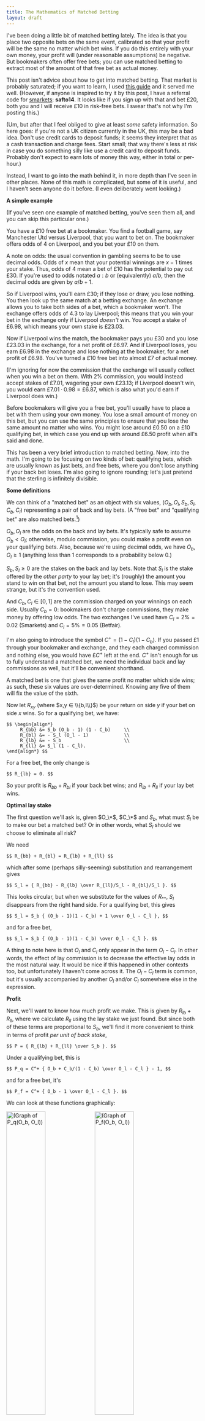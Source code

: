 ```yaml
---
title: The Mathematics of Matched Betting
layout: draft
---
```

I've been doing a little bit of matched betting lately. The idea is that you place two opposite bets on the same event, calibrated so that your profit will be the same no matter which bet wins. If you do this entirely with your own money, your profit will (under reasonable assumptions) be negative. But bookmakers often offer free bets; you can use matched betting to extract most of the amount of that free bet as actual money.

This post isn't advice about how to get into matched betting. That market is probably saturated; if you want to learn, I used [this guide](https://matchedbettingblog.com/matched-betting-intro/) and it served me well. (However, if anyone is inspired to try it by this post, I have a referral code for [smarkets](https://smarkets.com): **safto14**. It looks like if you sign up with that and bet $£20$, both you and I will receive $£10$ in risk-free bets. I swear that's not why I'm posting this.)

(Um, but after that I feel obliged to give at least *some* safety information. So here goes: if you're not a UK citizen currently in the UK, this may be a bad idea. Don't use credit cards to deposit funds; it seems they interpret that as a cash transaction and charge fees. Start small; that way there's less at risk in case you do something silly like use a credit card to deposit funds. Probably don't expect to earn lots of money this way, either in total or per-hour.)

Instead, I want to go into the math behind it, in more depth than I've seen in other places. None of this math is complicated, but some of it is useful, and I haven't seen anyone do it before. (I even deliberately went looking.)

**A simple example**

(If you've seen one example of matched betting, you've seen them all, and you can skip this particular one.)

You have a $£10$ free bet at a bookmaker. You find a football game, say Manchester Utd versus Liverpool, that you want to bet on. The bookmaker offers odds of $4$ on Liverpool, and you bet your $£10$ on them.

A note on odds: the usual convention in gambling seems to be to use decimal odds. Odds of $x$ mean that your potential winnings are $x-1$ times your stake. Thus, odds of $4$ mean a bet of $£10$ has the potential to pay out $£30$. If you're used to odds notated $a:b$ or (equivalently) $a/b$, then the decimal odds are given by $a/b + 1$.

So if Liverpool wins, you'll earn $£30$; if they lose or draw, you lose nothing. You then look up the same match at a betting exchange. An exchange allows you to take both sides of a bet, which a bookmaker won't. The exchange offers odds of $4.3$ to lay Liverpool; this means that you win your bet in the exchange only if Liverpool *doesn't* win. You accept a stake of $£6.98$, which means your own stake is $£23.03$.

Now if Liverpool wins the match, the bookmaker pays you $£30$ and you lose $£23.03$ in the exchange, for a net profit of $£6.97$. And if Liverpool loses, you earn $£6.98$ in the exchange and lose nothing at the bookmaker, for a net profit of $£6.98$. You've turned a $£10$ free bet into almost $£7$ of actual money.

(I'm ignoring for now the commission that the exchange will usually collect when you win a bet on them. With $2\%$ commission, you would instead accept stakes of $£7.01$, wagering your own $£23.13$; if Liverpool doesn't win, you would earn $£7.01 · 0.98 = £6.87$, which is also what you'd earn if Liverpool does win.)

Before bookmakers will give you a free bet, you'll usually have to place a bet with them using your own money. You lose a small amount of money on this bet, but you can use the same principles to ensure that you lose the same amount no matter who wins. You might lose around $£0.50$ on a $£10$ qualifying bet, in which case you end up with around $£6.50$ profit when all's said and done.

This has been a very brief introduction to matched betting. Now, into the math. I'm going to be focusing on two kinds of bet: qualifying bets, which are usually known as just bets, and free bets, where you don't lose anything if your back bet loses. I'm also going to ignore rounding; let's just pretend that the sterling is infinitely divisible.

**Some definitions**

We can think of a "matched bet" as an object with six values, $(O_b, O_l, S_b, S_l, C_b, C_l)$ representing a pair of back and lay bets. (A "free bet" and "qualifying bet" are also matched bets.[^risk-free])

$O_b, O_l$ are the odds on the back and lay bets. It's typically safe to assume $O_b < O_l$; otherwise, modulo commission, you could make a profit even on your qualifying bets. Also, because we're using decimal odds, we have $O_b, O_l ≥ 1$ (anything less than $1$ corresponds to a probability below $0$.)

$S_b, S_l ≥ 0$ are the stakes on the back and lay bets. Note that $S_l$ is the stake offered by the *other party* to your lay bet; it's (roughly) the amount you stand to win on that bet, not the amount you stand to lose. This may seem strange, but it's the convention used.

And $C_b, C_l ∈ [0, 1]$ are the commission charged on your winnings on each side. Usually $C_b = 0$: bookmakers don't charge commissions, they make money by offering low odds. The two exchanges I've used have $C_l = 2\% = 0.02$ (Smarkets) and $C_l = 5\% = 0.05$ (Betfair).

I'm also going to introduce the symbol $C^+ = (1 - C_l)(1 - C_b)$. If you passed $£1$ through your bookmaker and exchange, and they each charged commission and nothing else, you would have $£C^+$ left at the end. $C^+$ isn't enough for us to fully understand a matched bet, we need the individual back and lay commissions as well, but it'll be convenient shorthand.

A matched bet is one that gives the same profit no matter which side wins; as such, these six values are over-determined. Knowing any five of them will fix the value of the sixth.

Now let $R_{xy}$ (where $x,y ∈ \\{b,l\\}$) be your return on side $y$ if your bet on side $x$ wins. So for a qualifying bet, we have:

    $$ \begin{align*}
         R_{bb} &= S_b (O_b - 1) (1 - C_b)     \\
         R_{bl} &= - S_l (O_l - 1)             \\
         R_{lb} &= - S_b                       \\
         R_{ll} &= S_l (1 - C_l).
    \end{align*} $$

For a free bet, the only change is

    $$ R_{lb} = 0. $$

So your profit is $R_{bb} + R_{bl}$ if your back bet wins; and $R_{lb} + R_{ll}$ if your lay bet wins.

**Optimal lay stake**

The first question we'll ask is, given $O_\*$, $C_\*$ and $S_b$, what must $S_l$ be to make our bet a matched bet? Or in other words, what $S_l$ should we choose to eliminate all risk?

We need

    $$ R_{bb} + R_{bl} = R_{lb} + R_{ll} $$

which after some (perhaps silly-seeming) substitution and rearrangement gives

    $$ S_l = { R_{bb} - R_{lb} \over R_{ll}/S_l - R_{bl}/S_l }. $$

This looks circular, but when we substitute for the values of $R_{**}$, $S_l$ disappears from the right hand side. For a qualifying bet, this gives

    $$ S_l = S_b { (O_b - 1)(1 - C_b) + 1 \over O_l - C_l }, $$

and for a free bet,

    $$ S_l = S_b { (O_b - 1)(1 - C_b) \over O_l - C_l }. $$

A thing to note here is that $O_l$ and $C_l$ only appear in the term $O_l - C_l$. In other words, the effect of lay commission is to decrease the effective lay odds in the most natural way. It would be nice if this happened in other contexts too, but unfortunately I haven't come across it. The $O_l - C_l$ term is common, but it's usually accompanied by another $O_l$ and/or $C_l$ somewhere else in the expression.

**Profit**

Next, we'll want to know how much profit we make. This is given by $R_{lb} + R_{ll}$, where we calculate $R_{ll}$ using the lay stake we just found. But since both of these terms are proportional to $S_b$, we'll find it more convenient to think in terms of profit *per unit of back stake*,

    $$ P = { R_{lb} + R_{ll} \over S_b }. $$

Under a qualifying bet, this is

    $$ P_q = C^+ { O_b + C_b/(1 - C_b) \over O_l - C_l } - 1, $$

and for a free bet, it's

    $$ P_f = C^+ { O_b - 1 \over O_l - C_l }. $$

We can look at these functions graphically:

<a href="/images/matched-betting/Pq_Ob_Ol.png"><img src="/images/matched-betting/Pq_Ob_Ol.png" alt="(Graph of P_q(O_b, O_l))" style="width: 45%"></a>
<a href="/images/matched-betting/Pf_Ob_Ol.png"><img src="/images/matched-betting/Pf_Ob_Ol.png" alt="(Graph of P_f(O_b, O_l))" style="width: 45%"></a>

*(all images link to full-size versions)*

each line represents a contour of the function, a set of points that all have the same profit. The sets of contours look superficially similar, but they're generally steeper for a free bet. In both cases, profit increases with $O_b$ and decreases with $O_l$.

We can reparameterise in terms of $O_b$ and $σ = O_l - O_b$, the spread between the back and lay odds. Since $O_l ≥ O_b$, we only need to consider $σ ≥ 0$. This gives us

    $$ \begin{align*}
        P_q &= C^+ { O_b + C_b/(1 - C_b) \over O_b + σ - C_l } - 1  \\
        P_f &= C^+ { O_b - 1 \over O_b + σ - C_l }.
    \end{align*} $$

<a href="/images/matched-betting/Pq_Ob_σ.png"><img src="/images/matched-betting/Pq_Ob_σ.png" alt="(Graph of P_q(O_b, σ))" style="width: 45%"></a>
<a href="/images/matched-betting/Pf_Ob_σ.png"><img src="/images/matched-betting/Pf_Ob_σ.png" alt="(Graph of P_f(O_b, σ))" style="width: 45%"></a>

These are slightly more distinct. Looking at these graphs, it seems that for a qualifying bet, having low $σ$ is more significant than having high $O_b$; but for a free bet, having high $O_b$ is more significant than having low $σ$. We'll make this more precise later.

We can also look at $P_f - P_q$, the difference in profit between a qualifying bet and a free bet. This isn't particularly useful to compare bets: you place qualifying bets to get free bets, and you place free bets to get money, and if you're doing pure matched betting, I don't think you'll ever be asking yourself *should I place this bet free or as a qualifier?* Still, the difference is

    $$ P_f - P_q = 1 - { (1 - C_l)(1 - 2C_b) \over O_l - C_l }. $$

The more $O_l$ grows, the worse a qualifier becomes relative to a free bet. This is another suggestion that you should be looking at different sorts of bets for your qualifiers and your free bets.

**Liability**

One more thing is important when making a matched bet: lay liability. This is how much you stand to lose on the exchange where you make your lay bet. It's only important for boring real-world reasons like liquidity and exogenous risk. You need to have this much money in your account at the exchange, which means you need to be able to spare it from your bank account for a week or so. Low-liability bets are also safer if something goes wrong, which makes them a good choice for early dabblers in matched betting.

Liability is simply given by $-R_{bl} = S_l (O_l - 1)$, which is

    $$ S_b (O_l - 1) { (O_b - 1)(1 - C_b) - 1 \over O_l - C_l } $$

for a qualifying bet and

    $$ S_b (O_l - 1) { (O_b - 1)(1 - C_b) \over O_l - C_l }  $$

for a free bet.

Unlike profit, liability increases with both $O_b$ and $O_l$. But it increases arbitrarily with $O_b$, and asymtotically with $O_l$; it's bounded above by roughly $S_b O_b$ for a qualifying bet and $S_b (O_b - 1)$ for a free bet.

**Improving on a free bet**

Matched bet calculators aren't hard to find, and what I've given so far is nothing that they can't do for you. But they don't tell you everything you might want to know. Let's look at a bet, and see how we might find a better bet. Since the two types have different behaviours, we'll treat them separately.

To maximise profit, we usually need to consider that $S_b, C_b$ and $C_l$ are fixed, and find the dependence of $P$ on $O_b$ and $O_l$. For a free bet, that means we want to maximise the term

    $$ P_f ∝ {O_b - 1 \over O_l - C_l}. $$

This tells us a few things. The first is that we want high back odds and low lay odds. We already knew that, and it's not very helpful; we expect back and lay odds to more-or-less rise and fall together. It also tells us that adding a constant to both odds will increase profit; odds of 5 and 6 will be better than odds of 4 and 5. (This, too, we could have deduced before; or we could have seen it on the graph of $P_f(O_b, σ)$.)

But consider what happens when $σ = 0$. Then the term in question is

    $$ { O_b - 1 \over O_b - C_l } $$

which, as $O_b$ ranges from $1$ to $∞$, takes all values in $[0, 1)$. But when $σ > 0$, the possible values are exactly the same; high $σ$ changes the $O_b$ that gives you any particular profit, but it doesn't make any profit value available or unavailable.

What that means is: given any free bet, we can construct another free bet with equal profit but $σ = 0$, not changing $S_b$ or $C_\*$.

Or: given odds $O_b, O_l$, we can calulate the odds $O'$ that would give you the same profit, if you could find these odds for both a back and a lay bet.

In turn, that tells you that if you want to improve your profits, you can ignore bets with $O_b < O'$. (Because for those bets, $P_f(O_b, σ) < P_f(O', σ) ≤ P_f(O', 0)$. The first inequality comes from adding a constant to both odds, and the second comes from reducing $O_l$.) This is a useful thing to know, that matched bet calculators don't tell you.

To find $O'$, we set

    $$ { O_b - 1 \over O_l - C_l } = { O' - 1 \over O' - C_l } $$

and deduce

    $$ \begin{align*}
        O' &= { O_l - O_bC_l \over 1 + O_l - O_b - C_l } \\
           &= O_b { 1 - C_l + σ/O_b \over 1 - C_l + σ }.
    \end{align*} $$

The expression with $σ$ isn't exactly simpler, but I think it's more aesthetically pleasing. (Consider that $1-C_l$ is approximately as fundamental as $C_l$ itself.) Graphically:

<a href="/images/matched-betting/Opr_Ob_Ol.png"><img src="/images/matched-betting/Opr_Ob_Ol.png" alt="(Graph of P_f(O_b, Ol))" style="width: 45%"></a>
<a href="/images/matched-betting/Opr_Ob_σ.png"><img src="/images/matched-betting/Opr_Ob_σ.png" alt="(Graph of P_f(O_b, σ))" style="width: 45%"></a>

We can also calculate $O'$ simply as a function of profit, and vice versa:

    $$ P_f = C^+ { O' - 1 \over O' - C_l }                 \\
       O' = { C_lP_f - C^+ \over P_f - C^+ } $$

<a href="/images/matched-betting/Pf_Opr.png"><img src="/images/matched-betting/Pf_Opr.png" alt="(Graph of P_f(O'))" style="width: 45%"></a>

$P_f$ approaches an asymtote at $C^+$, but slowly. With $C_b = 0, C_l = 0.02$, extracting $80\%$ of a free bet is only possible if $O_b ≥ 5.36$. For $90\%$, you need $O_b ≥ 12.03$. Such bets are somewhat rare in my experience, and typically have high spread.

We can go more general. Given a profit, we can calculate the level curve of all bets which generate that profit; the case $σ=0$ gives us only a single point on that curve. The curve divides bet-space into two regions, so that it's easy to see whether a bet gives more or less than this amount of profit.

(Earlier we saw this level curve graphically, for certain specific profits. Now we find the explicit formula for the curve.)

We already have

    $$ \begin{align*}
        P_f &= C^+ { O_b - 1 \over O_l - C_l }    \\
            &= C^+ { O_b - 1 \over O_b + σ - C_l },
    \end{align*} $$

and it's just a matter of rearranging these:

    $$ O_b C^+ = P_f (O_l - C_l) + C^+\\
       O_b (C^+ - P_f) = P_f (σ - C_l) + C^+. $$

These two equations can be used to find $O_b$ in terms of $O_l$ or $σ$, and vice-versa. Both are very simple at heart: they're linear relationships, that could be rearranged to the form $y = mx + c$.

Looking more closely at the second one, notice that $C^+$ is the upper bound on profit. So the term $C^+ - P_f$ can be thought of as how much profit is being left on the table, compared to what you could hypothetically get if odds of $∞$ were a thing. The less profit you leave behind, the less $σ$ has to change to compensate for a given change in $O_b$. In other words, when profit is high, the level curve on the graph of $P_f(O_b, σ)$ becomes shallower, as we saw above.

**Improving on a qualifying bet**

For a qualifying bet, we can't quite do the same thing. If we temporarily assume $C_b = 0$, then the term we want to maximise is

    $$ P_q + 1 ∝ {O_b \over O_l - C_l}. $$

This doesn't work the same as the equivalent term for a free bet. If you keep $σ$ fixed and consider profit as a function of $O_b$, then this function acts differently depending on $\mathrm{sgn}(σ - C_l)$. If $σ ≤ C_l$, then regardless of $O_b$ you get more profit than is ever possible with $σ > C_l$.

This isn't immediately practically important, because $σ > C_l$ is a pretty safe assumption. But it's mathematically significant. For a free bet, setting $σ$ to $0$ doesn't rule out any profit levels, so we could ask "how would we get this particular profit with $σ = 0$?" If we try to ask that for a qualifying bet, the answer is typically that we can't. So the approach we used for a free bet doesn't work on a qualifying bet.

We also can't set $O_b$ to its best possible value, because it can go arbitrarily high. But we can try setting it to its limiting worst value ($O_b = 1$). We find $σ'$ such that

    $$ { O_b + C_b/(1 - C_b) \over O_b + σ - C_l }
       = { 1 + C_b/(1 - C_b) \over 1 + σ' - C_l }, $$

which gives us

    $$ σ' = { σ + (O_b - 1)(1 - C^+) \over 1 + (O_b - 1)(1 - C_b) } $$

Now we know that any bet with a spread less than $σ'$ will give better profit than the bet we started with. Unfortunately, I think this still isn't as good as what we got for a free bet, for three reasons.

1. For a free bet, we had an easy negative test: some bets (those with $O_b < O'$) could be ruled out on a glance, but verifying them took more work. Here, the test is positive: some bets (those with $σ < σ'$) can be accepted on a glance, but verifying the others takes more work.[^graph-shape]

    In practice, I expect the positive test will almost alway be inconclusive, meaning you still need to do the more difficult check on every bet. (I haven't done enough betting myself, while writing this, to say from experience.)

2. My workflow is to find a plausible-looking back bet and then see how it would be matched. With a free bet, I can run the easy test without looking for the match. For a qualifying bet, I need to find both sides of the bet before I can run the easy test.

3. Qualifying bets often must be placed at a minimum odds (on the back side) in order to count. That typically rules out the lowest-spread bets (see below digression).

Still, this is what we have. Following a similar theme as before, we can calculate $σ'$ and $P_q$ as functions of each other:

    $$ P_q = { 1 - C_l \over 1 - C_l + σ' } - 1 \\
       σ' = { 1 - C_l \over P_q + 1 } + C_l - 1. $$

(Note that these equations don't contain $C_b$. That's not because we're assuming it's $0$: when you set $O_b = 1$, $C_b$ completely disappears from the equation for $P_q$.)

(image)

Interestingly, the bounds of $P_q$ don't depend on commission at all. As $σ'$ grows, $P_q$ always approaches an asymtote at $-1$, which isn't surprising: you can't quite lose your entire back stake, but you can get arbitrarily close to that, even with no commission.

On the other edge of the graph, we always have $P_q(O_b=1, σ'=0) = 0$. (That may not be clear on this image, but it's easy to see algrebraically.) That's because at $O_b = O_l = 1$, both bets are completely one-sided. On the back side you have a chance of losing money, but no way to win it; on the lay side you have a chance of winning money, but no way to lose it. In particular, if the back bet wins, you make no profit or loss on either bet, so commission is irrelevant. And so the lay stake is calibrated for your lay winnings, after commission, to cancel out your back loss. (But if someone is willing to give you free maybe-money, you might as well ask for as much maybe-money as they're willing to give you.)

And again, given profit, we can calculate the level curve of bets which return that profit. Unsurprisingly, we find another linear relationship; it comes to

    $$ O_bC^+ + C_b(1 - C_l) = (Pq + 1)(Ol - Cl) \\
       O_b(1 - C_b - Λ) + C_b = Λ(σ - C_l), $$

where

    $$ Λ = { P_q + 1 \over 1 - C_l }. $$

I'm afraid I can offer no particular interpretation of what $Λ$ means, though I observe that we can substitute it into a previous equation, $σ' = 1/Λ + C_l - 1$. Note that if $Λ ≥ 1 - C_b$, equivalently if $P_q + 1 ≥ C^+$, then $σ$ and $O_b$ start to move in opposite directions: for fixed profit, $σ$ goes up as $O_b$ goes down. At this point, you get more profit with low $O_b$ as well as with low $σ$, which would be convenient if it was ever realistically going to happen.

(It turns out that $P_q + 1 ≥ C^+$ precisely when $σ ≤ C_l + C_b/(1 - C_b)$. I noted above that if $C_b = 0$, the possible values of $P_q + 1$ depend on $\mathrm{sgn}(σ-C_l)$. This is the same result, generalized to all values of $C_b$.)

**A digression on odds**

Note that in general, you can expect spread to be lower at lower odds. That's because odds are more sensitive to evidence when they're high than when they're low.

There's a [technical interpretation](https://arbital.com/p/bayes_log_odds/) of that, but I'm just going to illustrate by example. Consider the probabilities $1/5$ and $1/6$. These are complementary to $4/5$ and $5/6$ - the two pairs of probabilities encode the same information. Converting to decimal, probabilities $1/5$ and $1/6$ are decimal odds $1.25$ and $1.2$; and probabilities $4/5$ and $5/6$ are decimal odds $5$ and $6$.

So the difference between the odds $1.25$ and $1.2$ is, in a very important sense, the same as the difference between $5$ and $6$. But when it comes to betting, the spreads of $0.05$ and $1$ are very different.

The takeaway from this is that for qualifying bets, you should be looking at bets with low odds. High odds have better returns, but the effect of low spread is much more significant, and low spread comes with low odds.

**The effects of commission**

I want to explore one more question: how does profit depend on commission? For this, we'll keep $C_b$ and $O_b$ fixed, and explore how $O_l$ and $C_l$ affect profit.

Conveniently, the term we want to maximise is the same,

    $$ \begin{align*}
        P_q + 1 ∝ { 1 - C_l \over O_l - C_l }  \\
        P_f ∝ { 1 - C_l \over O_l - C_l }.
    \end{align*} $$

So if we find the same lay bet on two different exchanges, we can compare them without regard for the back bet we'd be matching.

The two exchanges I've used have $C_l$ of $0.02$ and $0.05$, so they give equal profits when

    $$ { 0.98 \over O_S - 0.02 } = { 0.95 \over O_B - 0.95 } $$

where $O_S$ is the odds offered on Smarkets and $O_B$ is the odds offered on Betfair. This rearranges to

    $$ 98·O_b = 95·O_S. $$

Since $98/95 ≈ 1.03$, it's better to use Betfair than Smarkets if the offered odds are roughly $3%$ lower, which happens to be the difference in commission. So for example, odds of $6$ on Betfair correspond to roughly $6.19$ on Smarkets.

It should be easy to take a bunch of equivalent bets on the two sites, and compare to see which seems likely to give better profit in general. I started doing that, but then I looked at three football games and got bored and stopped.

They all had exactly the same odds on all three positions (win/draw/win), even when they fluctuated slightly pre-game. (I did look at one game as it began, and the two sites didn't quite stay in sync then. But betting while odds are fluctuating a lot is a bad idea.) This suggests that Smarkets typically offers better profits. But Betfair is a more popular site, which probably has advantages; in particular, it's plausible that a large bet would be harder to fully match on Smarkets.

---

And that's it. There are plenty more interesting questions you could ask[^interesting-questions], but I'm going to stop there.

Something that would be nice would be a calculator that can make use of this. The online calculators all seem pretty crap: they only tell you profit, lay stake and lay liability, and only for one bet at a time. Being able to compare bets seems like it would be a pretty important feature, but I haven't seen it anywhere. (Some of them have features to work with more complicated types of bets than I've looked at, but I don't care about that. [Here's one](https://matchedbettingblog.com/matched-betting-calculator/) that's no worse than any other.) I've also seen an excel calculator, which had the neat feature of automatically adding bets to a spreadsheet. But again, only one bet at a time; plus, I don't have excel, and don't keep track of my bets in a spreadsheet. (I use [ledger](http://ledger-cli.org/), though it's not a great fit.)

I've written a command-line tool that can show you multiple bets at a time for comparison purposes. It also shows you, for a free bet, the lowest possible back odds to improve on your highest-profit bet ($O'$); or, for a qualifying bet, the highest possible spread that *won't* improve on it ($σ'$).

But the interface isn't very good, I think partly because of the limits of the command line and partly because of a questionable design decision (see the README). And it can't show graphs, which I think would be nice. If you want to use it anyway, it's [on github](https://github.com/ChickenProp/matched-bets).

If I were to dedicate more time to the project, I currently think I'd start again in Javascript. I think I have a vague idea of how a decent one could work. But right now, as far as I can tell there are no good calculators.

[^risk-free]: I'm assuming that all free bets are "stake not returned", which means that if you win, you collect your winnings but you don't also get to keep the stake that wasn't yours in the first place. If you have a "stake returned" free bet, that effectively increases the odds on the back side by $1$. I've not yet encountered one of these, myself.

    Another type is the "risk-free" bet, which I won't go into here partly because I'm not 100% sure what it means. But I *think* that "£10 in risk-free bets" allows you to make a bet of more than £10, and if you lose, you get £10 back. I think the way to treat it is as putting £10 into a free bet (stake not returned) and the remainder of your stake into a qualifying bet, and so by default you should put in no more than the risk-free amount.

[^graph-shape]: Another way to look at this is by the shape of the "more profitable" space on the graphs of $P_q(O_b, σ)$ and $P_f(O_b, σ)$. In both cases, this is the space below and to the right of one of the level curves. On the $P_f$ graph, it's defined by two lines: $σ = 0$ and the level curve itself. If we add a line with constant $O_b$, that line can carve up the "less profitable" space without entering the "more profitable" space. But on the $P_q$ graph, the "more profitable" space is also defined by the line $O_b = 1$. Any line we draw with constant $O_b ≠ 1$ or $σ ≠ 0$ will carve up the "more profitable" space.

[^interesting-questions]: A thing I'd like to explore at some point, is qualifying bets where you only win a free bet under certain circumstances. For example, you bet on a team to win a football match, and you win a free bet iff your team is winning at the end of both halves. Here you're not guaranteed to turn a profit, but you might still make one in expectation.
